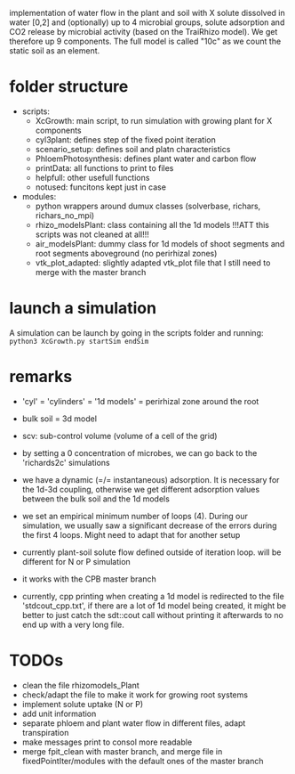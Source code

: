 implementation of water flow in the plant and soil with X solute dissolved in water [0,2]
and (optionally) up to 4 microbial groups, solute adsorption and CO2 release by microbial activity (based on the TraiRhizo model).
We get therefore up 9 components. The full model is called "10c" as we count the static soil as an element.


# folder structure
- scripts:
	- XcGrowth: main script, to run simulation with growing plant for X components
	- cyl3plant: defines step of the fixed point iteration
	- scenario_setup: defines soil and platn characteristics
	- PhloemPhotosynthesis: defines plant water and carbon flow
	- printData: all functions to print to files
	- helpfull: other usefull functions
	- notused: funcitons kept just in case
- modules: 
	- python wrappers around dumux classes (solverbase, richars, richars_no_mpi)
	- rhizo_modelsPlant: class containing all the 1d models !!!ATT this scripts was not cleaned at all!!!
	- air_modelsPlant: dummy class for 1d models of shoot segments and root segments aboveground (no perirhizal zones)
	- vtk_plot_adapted: slightly adapted vtk_plot file that I still need to merge with the master branch

# launch a simulation
A simulation can be launch by going in the scripts folder and running:
`python3 XcGrowth.py startSim endSim`

# remarks 
- 'cyl' = 'cylinders' = '1d models' = perirhizal zone around the root
- bulk soil = 3d model
- scv: sub-control volume (volume of a cell of the grid)
- by setting a 0 concentration of microbes, we can go back to the 'richards2c' simulations
- we have a dynamic (=/= instantaneous) adsorption. It is necessary for the 1d-3d coupling, otherwise we get different adsorption values between the bulk
soil and the 1d models
- we set an empirical minimum number of loops (4). During our simulation, we usually saw a significant
decrease of the errors during the first 4 loops. Might need to adapt that for another setup
- currently plant-soil solute flow defined outside of iteration loop. will be different for N or P simulation

- it works with the CPB master branch
- currently, cpp printing when creating a 1d model is redirected to the file 'stdcout_cpp.txt', if there are a lot of 1d model being created, it might be better to just catch the sdt::cout call without printing it afterwards to no end up with a very long file.



# TODOs
- clean the file rhizomodels_Plant
- check/adapt the file to make it work for growing root systems
- implement solute uptake (N or P)
- add unit information
- separate phloem and plant water flow in different files, adapt transpiration
- make messages print to consol more readable
- merge fpit_clean with master branch, and merge file in fixedPointIter/modules with the default ones of the master branch

